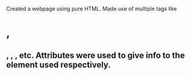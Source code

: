 Created a webpage using pure HTML. Made use of multiple tags like <h1>, <h2>
<p>, <img>, <a>, etc.
Attributes were used to give info to the element used respectively.
